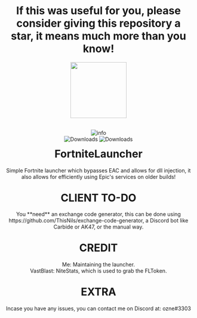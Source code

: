 <h1 align ="center" style="margin-top: 0px;">If this was useful for you, please consider giving this repository a star, it means much more than you know!</h1>
<p align="center" style="margin-bottom: 0px !important;">
  <img width="150" src="https://cdn.discordapp.com/emojis/797578986417815593.png?v=1" align="center">
</p>

 <p align="center">
    <br />
    <img alt="info" src="https://img.shields.io/github/v/release/ozneeeee/FortniteLauncher?style=for-the-badge">
    <br />
    <img alt="Downloads" src="https://img.shields.io/github/downloads/ozneeeee/FortniteLauncher/total?color=blue&style=for-the-badge">
    <img alt="Downloads" src="https://img.shields.io/github/stars/ozneeeee/FortniteLauncher?style=for-the-badge">
  </p>
</p>

<h1 align="center" style="margin-top: 0px;">FortniteLauncher</h1>
<p align="center">
Simple Fortnite launcher which bypasses EAC and allows for dll injection, it also allows for efficiently using Epic's services on older builds!
</p>
<br />

<h1 align="center" style="margin-top: 0px;">CLIENT TO-DO</h1>
<p align="center">
You **need** an exchange code generator, this can be done using https://github.com/ThisNils/exchange-code-generator, a Discord bot like Carbide or AK47, or the manual way.
</p>
<br />

<h1 align="center" style="margin-top: 0px;">CREDIT</h1>
<p align="center">
Me: Maintaining the launcher.
  <br />
VastBlast: NiteStats, which is used to grab the FLToken.
</p>
<br />

<h1 align="center" style="margin-top: 0px;">EXTRA</h1>
<p align="center">
  Incase you have any issues, you can contact me on Discord at: ozne#3303
  </p>
